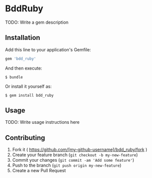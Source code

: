 # BddRuby

TODO: Write a gem description

## Installation

Add this line to your application's Gemfile:

```ruby
gem 'bdd_ruby'
```

And then execute:

    $ bundle

Or install it yourself as:

    $ gem install bdd_ruby

## Usage

TODO: Write usage instructions here

## Contributing

1. Fork it ( https://github.com/[my-github-username]/bdd_ruby/fork )
2. Create your feature branch (`git checkout -b my-new-feature`)
3. Commit your changes (`git commit -am 'Add some feature'`)
4. Push to the branch (`git push origin my-new-feature`)
5. Create a new Pull Request
